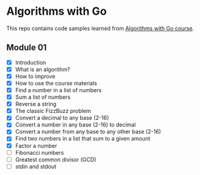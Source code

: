 # Algorithms with Go

This repo contains code samples learned from [Algorithms with Go course](https://algorithmswithgo.com/).

## Module 01
- [x] Introduction
- [x] What is an algorithm?
- [x] How to improve
- [x] How to use the course materials
- [x] Find a number in a list of numbers
- [x] Sum a list of numbers
- [x] Reverse a string
- [x] The classic FizzBuzz problem
- [x] Convert a decimal to any base (2-16)
- [x] Convert a number in any base (2-16) to decimal
- [x] Convert a number from any base to any other base (2-16)
- [x] Find two numbers in a list that sum to a given amount
- [x] Factor a number
- [ ] Fibonacci numbers
- [ ] Greatest common divisor (GCD)
- [ ] stdin and stdout
